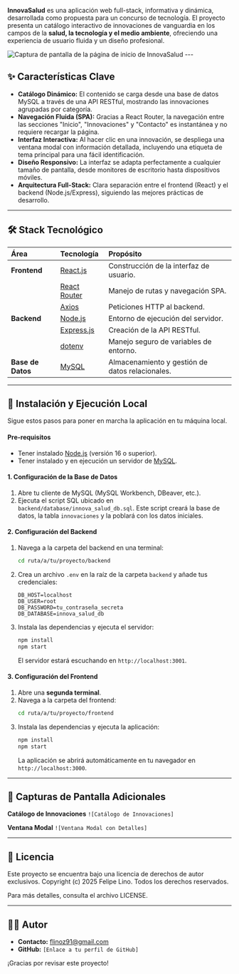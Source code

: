 **InnovaSalud** es una aplicación web full-stack, informativa y dinámica, desarrollada como propuesta para un concurso de tecnología. El proyecto presenta un catálogo interactivo de innovaciones de vanguardia en los campos de la **salud, la tecnología y el medio ambiente**, ofreciendo una experiencia de usuario fluida y un diseño profesional.

![Captura de pantalla de la página de inicio de InnovaSalud](https://i.imgur.com/gI2i2G5.jpg) ---

## ✨ Características Clave

-   **Catálogo Dinámico:** El contenido se carga desde una base de datos MySQL a través de una API RESTful, mostrando las innovaciones agrupadas por categoría.
-   **Navegación Fluida (SPA):** Gracias a React Router, la navegación entre las secciones "Inicio", "Innovaciones" y "Contacto" es instantánea y no requiere recargar la página.
-   **Interfaz Interactiva:** Al hacer clic en una innovación, se despliega una ventana modal con información detallada, incluyendo una etiqueta de tema principal para una fácil identificación.
-   **Diseño Responsivo:** La interfaz se adapta perfectamente a cualquier tamaño de pantalla, desde monitores de escritorio hasta dispositivos móviles.
-   **Arquitectura Full-Stack:** Clara separación entre el frontend (React) y el backend (Node.js/Express), siguiendo las mejores prácticas de desarrollo.

---

## 🛠️ Stack Tecnológico

| Área      | Tecnología                               | Propósito                                      |
| :-------- | :--------------------------------------- | :--------------------------------------------- |
| **Frontend** | [React.js](https://reactjs.org/)       | Construcción de la interfaz de usuario.        |
|           | [React Router](https://reactrouter.com/) | Manejo de rutas y navegación SPA.              |
|           | [Axios](https://axios-http.com/)       | Peticiones HTTP al backend.                    |
| **Backend** | [Node.js](https://nodejs.org/)         | Entorno de ejecución del servidor.             |
|           | [Express.js](https://expressjs.com/)   | Creación de la API RESTful.                    |
|           | [dotenv](https://www.npmjs.com/package/dotenv) | Manejo seguro de variables de entorno.       |
| **Base de Datos** | [MySQL](https://www.mysql.com/)        | Almacenamiento y gestión de datos relacionales. |

---

## 🚀 Instalación y Ejecución Local

Sigue estos pasos para poner en marcha la aplicación en tu máquina local.

#### **Pre-requisitos**
-   Tener instalado [Node.js](https://nodejs.org/) (versión 16 o superior).
-   Tener instalado y en ejecución un servidor de [MySQL](https://www.mysql.com/).

#### **1. Configuración de la Base de Datos**
1.  Abre tu cliente de MySQL (MySQL Workbench, DBeaver, etc.).
2.  Ejecuta el script SQL ubicado en `backend/database/innova_salud_db.sql`. Este script creará la base de datos, la tabla `innovaciones` y la poblará con los datos iniciales.

#### **2. Configuración del Backend**
1.  Navega a la carpeta del backend en una terminal:
    ```bash
    cd ruta/a/tu/proyecto/backend
    ```
2.  Crea un archivo `.env` en la raíz de la carpeta `backend` y añade tus credenciales:
    ```env
    DB_HOST=localhost
    DB_USER=root
    DB_PASSWORD=tu_contraseña_secreta
    DB_DATABASE=innova_salud_db
    ```
3.  Instala las dependencias y ejecuta el servidor:
    ```bash
    npm install
    npm start
    ```
    El servidor estará escuchando en `http://localhost:3001`.

#### **3. Configuración del Frontend**
1.  Abre una **segunda terminal**.
2.  Navega a la carpeta del frontend:
    ```bash
    cd ruta/a/tu/proyecto/frontend
    ```
3.  Instala las dependencias y ejecuta la aplicación:
    ```bash
    npm install
    npm start
    ```
    La aplicación se abrirá automáticamente en tu navegador en `http://localhost:3000`.

---

## 📸 Capturas de Pantalla Adicionales

**Catálogo de Innovaciones**
`![Catálogo de Innovaciones]`

**Ventana Modal**
`![Ventana Modal con Detalles]`

---

## 📜 Licencia

Este proyecto se encuentra bajo una licencia de derechos de autor exclusivos.
Copyright (c) 2025 Felipe Lino. Todos los derechos reservados.

Para más detalles, consulta el archivo LICENSE.

---

## 👨‍💻 Autor

-   **Contacto:** flinoz91@gmail.com
-   **GitHub:** `[Enlace a tu perfil de GitHub]`

¡Gracias por revisar este proyecto!